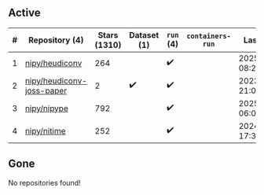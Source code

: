 ## Active
| # | Repository (4) | Stars (1310) | Dataset (1) | `run` (4) | `containers-run` | Last Modified |
| --- | --- | --- | --- | --- | --- | --- |
| 1 | [nipy/heudiconv](https://github.com/nipy/heudiconv) | 264 |  | :heavy_check_mark: |  | 2025-08-20 08:21:24+00:00 |
| 2 | [nipy/heudiconv-joss-paper](https://github.com/nipy/heudiconv-joss-paper) | 2 | :heavy_check_mark: | :heavy_check_mark: |  | 2023-07-17 21:09:07+00:00 |
| 3 | [nipy/nipype](https://github.com/nipy/nipype) | 792 |  | :heavy_check_mark: |  | 2025-08-18 06:07:06+00:00 |
| 4 | [nipy/nitime](https://github.com/nipy/nitime) | 252 |  | :heavy_check_mark: |  | 2024-11-06 17:39:49+00:00 |

## Gone
No repositories found!
